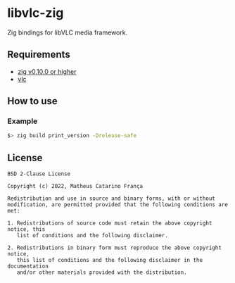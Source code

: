 # libvlc-zig
Zig bindings for libVLC media framework.

## Requirements

- [zig v0.10.0 or higher](https://ziglang.org/download)
- [vlc](https://code.videolan.org/videolan/vlc)

## How to use

### Example

```bash
$> zig build print_version -Drelease-safe
```

## License

```
BSD 2-Clause License

Copyright (c) 2022, Matheus Catarino França

Redistribution and use in source and binary forms, with or without
modification, are permitted provided that the following conditions are met:

1. Redistributions of source code must retain the above copyright notice, this
   list of conditions and the following disclaimer.

2. Redistributions in binary form must reproduce the above copyright notice,
   this list of conditions and the following disclaimer in the documentation
   and/or other materials provided with the distribution.
```
